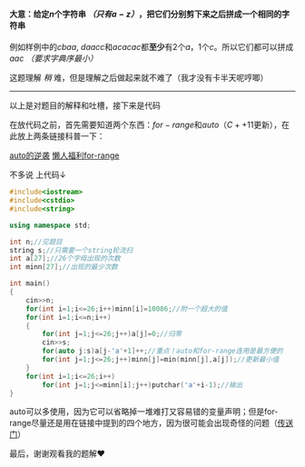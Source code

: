 #### 大意：给定$n$个字符串 _（只有$a-z$）_，把它们分别剪下来之后拼成一个相同的字符串

例如样例中的$cbaa$, $daacc$和$acacac$都**至少**有2个$a$，1个$c$。所以它们都可以拼成$aac$ _（要求字典序最小）_ 

这题理解 _稍_ 难，但是理解之后做起来就不难了（我才没有卡半天呢哼唧）

---

以上是对题目的解释和吐槽，接下来是代码

在放代码之前，首先需要知道两个东西：$for-range$和$auto$（$C++11$更新），在此放上两条链接科普一下：

[auto的逆袭](https://www.cnblogs.com/QG-whz/p/4951177.html) [懒人福利for-range](https://blog.csdn.net/hackmind/article/details/24271949)

不多说 上代码↓
```cpp
#include<iostream>
#include<cstdio>
#include<string>

using namespace std;

int n;//见题目
string s;//只需要一个string轮流扫
int a[27];//26个字母出现的次数
int minn[27];//出现的最少次数

int main()
{
   	cin>>n;
	for(int i=1;i<=26;i++)minn[i]=10086;//附一个超大的值
    for(int i=1;i<=n;i++)
    {
		for(int j=1;j<=26;j++)a[j]=0;//归零
        cin>>s;
        for(auto j:s)a[j-'a'+1]++;//重点！auto和for-range连用是最方便的
		for(int j=1;j<=26;j++)minn[j]=min(minn[j],a[j]);//更新最小值
    }
    for(int i=1;i<=26;i++)
		for(int j=1;j<=minn[i];j++)putchar('a'+i-1);//输出
}
```

auto可以多使用，因为它可以省略掉一堆难打又容易错的变量声明；但是for-range尽量还是用在链接中提到的四个地方，因为很可能会出现奇怪的问题（[传送门](https://blog.csdn.net/hechao3225/article/details/54982530)）

最后，谢谢观看我的题解❤